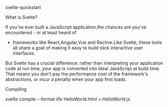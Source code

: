 svelte-quickstart

What is Svelte?

If you've ever built a JavaScript application,the chances are you've encountered - or at least heard of
- frameworks like React,Angular,Vue and Ractive.Like Svelte, these tools all share a goal of making
it easy to build slick interactive user interfaces.

But Svelte has a crucial difference: rather than interpreting your application code at run time, your app
is converted into ideal JavaScript at build time. That means you don't pay the performance cost of the 
framework's abstractions, or incur a penalty when your app first loads.

Compiling

svelte compile --format iife HelloWorld.html > HelloWorld.js